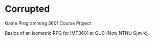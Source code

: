 # Corrupted
Game Programming 3601 Course Project

Basics of an isometric RPG for IMT3601 at GUC (Now NTNU Gjøvik).

